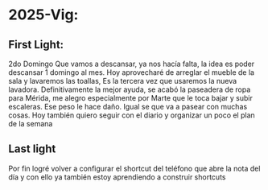 

# 2025-Vig:
## First Light:
2do Domingo Que vamos a descansar, ya nos hacía falta, la idea es poder descansar 1 domingo al mes. 
Hoy aprovecharé de arreglar el mueble de la sala y lavaremos las toallas, Es la tercera vez que usaremos la nueva lavadora. Definitivamente la mejor ayuda, se acabó la paseadera de ropa para Mérida, me alegro especialmente por Marte que le toca bajar y subir escaleras. Ese peso le hace daño. Igual se que va a pasear con muchas cosas. 
Hoy también quiero seguir con el diario y organizar un poco el plan de la semana 

## Last light 
Por fin logré volver a configurar el shortcut del teléfono que abre la nota del día y con ello ya también estoy aprendiendo a construir shortcuts 
